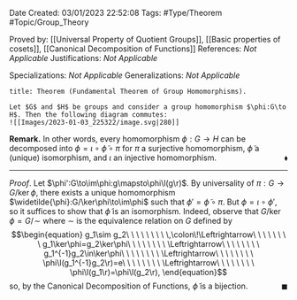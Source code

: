 <div class="topSpace"></div>

Date Created: 03/01/2023 22:52:08
Tags: #Type/Theorem #Topic/Group_Theory

Proved by: [[Universal Property of Quotient Groups]], [[Basic properties of cosets]], [[Canonical Decomposition of Functions]]
References: _Not Applicable_
Justifications: _Not Applicable_

Specializations: _Not Applicable_
Generalizations: _Not Applicable_

``` ad-Theorem
title: Theorem (Fundamental Theorem of Group Homomorphisms).

Let $G$ and $H$ be groups and consider a group homomorphism $\phi:G\to H$. Then the following diagram commutes:
![[Images/2023-01-03_225322/image.svg|280]]

```

**Remark.** In other words, every homomorphism $\phi:G\to H$ can be decomposed into $\phi=\iota\circ\widetilde{\phi}\circ\pi$ for $\pi$ a surjective homomorphism, $\widetilde{\phi}$ a (unique) isomorphism, and $\iota$ an injective homomorphism.<span style="float:right;">$\blacklozenge$</span>

---

_Proof_. Let $\phi':G\to\im\phi:g\mapsto\phi\l(g\r)$. By universality of $\pi:G\to G/\ker\phi$, there exists a unique homomorphism $\widetilde{\phi}:G/\ker\phi\to\im\phi$ such that $\phi'=\widetilde{\phi}\circ\pi$. But $\phi=\iota\circ\phi'$, so it suffices to show that $\widetilde{\phi}$ is an isomorphism. Indeed, observe that $G/\ker\phi=G/\!\sim$ where $\sim$ is the equivalence relation on $G$ defined by
$$\begin{equation}
    g_1\sim g_2\ \ \ \ \ \ \ \ \,\colon\!\Leftrightarrow\ \ \ \ \ \ \ \ g_1\ker\phi=g_2\ker\phi\ \ \ \ \ \ \ \ \Leftrightarrow\ \ \ \ \ \ \ \ g_1^{-1}g_2\in\ker\phi\ \ \ \ \ \ \ \ \Leftrightarrow\ \ \ \ \ \ \ \ \phi\l(g_1^{-1}g_2\r)=e\ \ \ \ \ \ \ \ \Leftrightarrow\ \ \ \ \ \ \ \ \phi\l(g_1\r)=\phi\l(g_2\r),
\end{equation}$$
so, by the Canonical Decomposition of Functions, $\widetilde{\phi}$ is a bijection.<span style="float:right;">$\blacksquare$</span>
